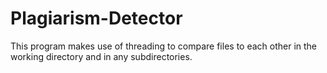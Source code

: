 # Plagiarism-Detector
This program makes use of threading to compare files to each other in the working directory and in any subdirectories.
